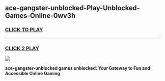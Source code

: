 
## ace-gangster-unblocked-Play-Unblocked-Games-Online-0wv3h
<h3>
<a href="https://premium76.site?title=ace-gangster-unblocked&ref=25A">CLICK TO PLAY</a></h3>
<hr>

<h3>
<a href="https://premium76.site?title=ace-gangster-unblocked&ref=25A">CLICK 2 PLAY</a>
  
</h3>

<a href="https://premium76.site?title=ace-gangster-unblocked&ref=25A"><img src="https://clearcache.store/games.png"></a>


**ace-gangster-unblocked games unblocked: Your Gateway to Fun and Accessible Online Gaming**

